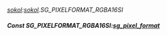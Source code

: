 _[sokol](../../modules/sokol/sokol-module.md):[sokol](../../modules/sokol/sokol-module.md).SG\_PIXELFORMAT\_RGBA16SI_
##### Const SG\_PIXELFORMAT\_RGBA16SI:[sg_pixel_format](../../modules/sokol/sokol-sg_pixel_format.md)
